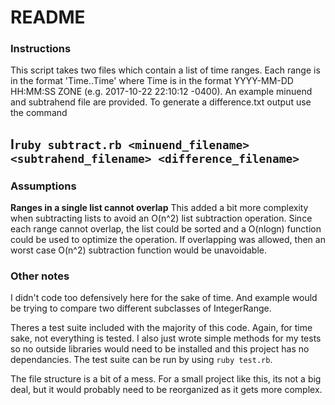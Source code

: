 # README

### Instructions
This script takes two files which contain a list of time ranges. Each range is in the format 'Time..Time' where Time is in the format YYYY-MM-DD HH:MM:SS ZONE (e.g. 2017-10-22 22:10:12 -0400). An example minuend and subtrahend file are provided. To generate a difference.txt output use the command

## I```ruby subtract.rb <minuend_filename> <subtrahend_filename> <difference_filename>```

### Assumptions
**Ranges in a single list cannot overlap** This added a bit more complexity when subtracting lists to avoid an O(n^2) list subtraction operation. Since each range cannot overlap, the list could be sorted and a O(nlogn) function could be used to optimize the operation. If overlapping was allowed, then an worst case O(n^2) subtraction function would be unavoidable.

### Other notes
I didn't code too defensively here for the sake of time. And example would be trying to compare two different subclasses of IntegerRange.

Theres a test suite included with the majority of this code. Again, for time sake, not everything is tested. I also just wrote simple methods for my tests so no outside libraries would need to be installed and this project has no dependancies. The test suite can be run by using `ruby test.rb`.

The file structure is a bit of a mess. For a small project like this, its not a big deal, but it would probably need to be reorganized as it gets more complex.